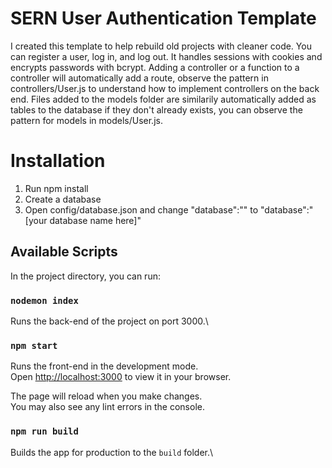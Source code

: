 # SERN User Authentication Template

I created this template to help rebuild old projects with cleaner code. You can register a user, log in, and log out. It handles sessions with cookies and encrypts passwords with bcrypt. Adding a controller or a function to a controller will automatically add a route, observe the pattern in controllers/User.js to understand how to implement controllers on the back end. Files added to the models folder are similarily automatically added as tables to the database if they don't already exists, you can observe the pattern for models in models/User.js.

# Installation

1. Run npm install
2. Create a database
3. Open config/database.json and change "database":"" to "database":"[your database name here]"

## Available Scripts

In the project directory, you can run:

### `nodemon index`

Runs the back-end of the project on port 3000.\

### `npm start`

Runs the front-end in the development mode.\
Open [http://localhost:3000](http://localhost:3000) to view it in your browser.

The page will reload when you make changes.\
You may also see any lint errors in the console.

### `npm run build`

Builds the app for production to the `build` folder.\
